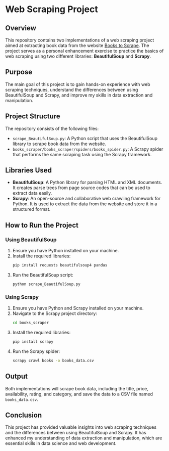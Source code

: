 # Web Scraping Project

## Overview

This repository contains two implementations of a web scraping project aimed at extracting book data from the website [Books to Scrape](https://books.toscrape.com). The project serves as a personal enhancement exercise to practice the basics of web scraping using two different libraries: **BeautifulSoup** and **Scrapy**. 

## Purpose

The main goal of this project is to gain hands-on experience with web scraping techniques, understand the differences between using BeautifulSoup and Scrapy, and improve my skills in data extraction and manipulation.

## Project Structure

The repository consists of the following files:

- `scrape_BeautifulSoup.py`: A Python script that uses the BeautifulSoup library to scrape book data from the website.
- `books_scraper/books_scraper/spiders/books_spider.py`: A Scrapy spider that performs the same scraping task using the Scrapy framework.

## Libraries Used

- **BeautifulSoup**: A Python library for parsing HTML and XML documents. It creates parse trees from page source codes that can be used to extract data easily.
- **Scrapy**: An open-source and collaborative web crawling framework for Python. It is used to extract the data from the website and store it in a structured format.

## How to Run the Project

### Using BeautifulSoup

1. Ensure you have Python installed on your machine.
2. Install the required libraries:
   ```bash
   pip install requests beautifulsoup4 pandas
   ```
3. Run the BeautifulSoup script:
   ```bash
   python scrape_BeautifulSoup.py
   ```

### Using Scrapy

1. Ensure you have Python and Scrapy installed on your machine.
2. Navigate to the Scrapy project directory:
   ```bash
   cd books_scraper
   ```
3. Install the required libraries:
   ```bash
   pip install scrapy
   ```
4. Run the Scrapy spider:
   ```bash
   scrapy crawl books -o books_data.csv
   ```

## Output

Both implementations will scrape book data, including the title, price, availability, rating, and category, and save the data to a CSV file named `books_data.csv`.

## Conclusion

This project has provided valuable insights into web scraping techniques and the differences between using BeautifulSoup and Scrapy. It has enhanced my understanding of data extraction and manipulation, which are essential skills in data science and web development.
